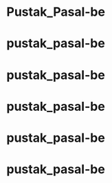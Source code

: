 # Pustak_Pasal-be
# pustak_pasal-be
# pustak_pasal-be
# pustak_pasal-be
# pustak_pasal-be
# pustak_pasal-be
